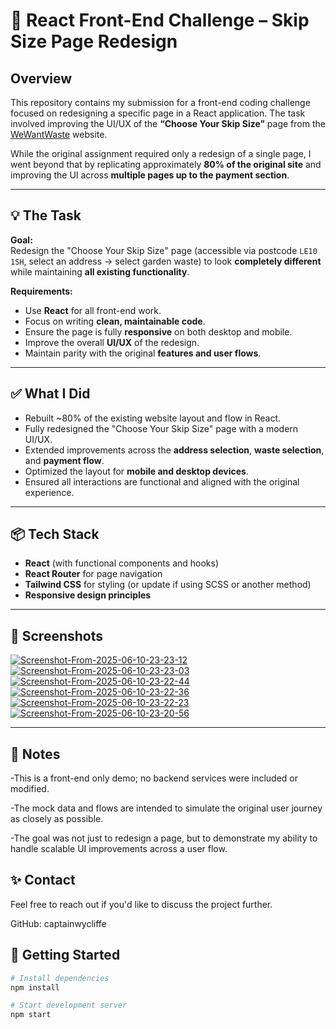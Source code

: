 # 🧪 React Front-End Challenge – Skip Size Page Redesign

## Overview

This repository contains my submission for a front-end coding challenge focused on redesigning a specific page in a React application. The task involved improving the UI/UX of the **“Choose Your Skip Size”** page from the [WeWantWaste](https://wewantwaste.co.uk) website.

While the original assignment required only a redesign of a single page, I went beyond that by replicating approximately **80% of the original site** and improving the UI across **multiple pages up to the payment section**.

---

## 💡 The Task

**Goal:**  
Redesign the "Choose Your Skip Size" page (accessible via postcode `LE10 1SH`, select an address → select garden waste) to look **completely different** while maintaining **all existing functionality**.

**Requirements:**

- Use **React** for all front-end work.
- Focus on writing **clean, maintainable code**.
- Ensure the page is fully **responsive** on both desktop and mobile.
- Improve the overall **UI/UX** of the redesign.
- Maintain parity with the original **features and user flows**.

---

## ✅ What I Did

- Rebuilt ~80% of the existing website layout and flow in React.
- Fully redesigned the "Choose Your Skip Size" page with a modern UI/UX.
- Extended improvements across the **address selection**, **waste selection**, and **payment flow**.
- Optimized the layout for **mobile and desktop devices**.
- Ensured all interactions are functional and aligned with the original experience.

---

## 📦 Tech Stack

- **React** (with functional components and hooks)
- **React Router** for page navigation
- **Tailwind CSS** for styling (or update if using SCSS or another method)
- **Responsive design principles**

---

## 📱 Screenshots

<a href="https://ibb.co/7tsnkYpt"><img src="https://i.ibb.co/RTR3jv6T/Screenshot-From-2025-06-10-23-23-12.png" alt="Screenshot-From-2025-06-10-23-23-12" border="0"></a>
<a href="https://ibb.co/YFvtqXky"><img src="https://i.ibb.co/zTKS0FR7/Screenshot-From-2025-06-10-23-23-03.png" alt="Screenshot-From-2025-06-10-23-23-03" border="0"></a>
<a href="https://ibb.co/0p9HTG35"><img src="https://i.ibb.co/fVNjfx7J/Screenshot-From-2025-06-10-23-22-44.png" alt="Screenshot-From-2025-06-10-23-22-44" border="0"></a>
<a href="https://ibb.co/fGkBv7sV"><img src="https://i.ibb.co/CsbN2Ffp/Screenshot-From-2025-06-10-23-22-36.png" alt="Screenshot-From-2025-06-10-23-22-36" border="0"></a>
<a href="https://ibb.co/ksnRFPSc"><img src="https://i.ibb.co/S4ThpZ3v/Screenshot-From-2025-06-10-23-22-23.png" alt="Screenshot-From-2025-06-10-23-22-23" border="0"></a>
<a href="https://ibb.co/bgMxxyk4"><img src="https://i.ibb.co/0jRkkWx0/Screenshot-From-2025-06-10-23-20-56.png" alt="Screenshot-From-2025-06-10-23-20-56" border="0"></a>



---
## 🙌 Notes
-This is a front-end only demo; no backend services were included or modified.

-The mock data and flows are intended to simulate the original user journey as closely as possible.

-The goal was not just to redesign a page, but to demonstrate my ability to handle scalable UI improvements across a user flow.

## ✨ Contact
Feel free to reach out if you'd like to discuss the project further.

GitHub: captainwycliffe

## 🚀 Getting Started

```bash
# Install dependencies
npm install

# Start development server
npm start

